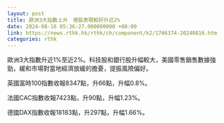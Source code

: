 ```yaml
---
layout: post
title: 歐洲3大指數上升　德股表現較好升近2%
date: 2024-08-16 05:36:27.000000000 +08:00
link: https://news.rthk.hk/rthk/ch/component/k2/1766374-20240816.htm
categories: rthk
---
```


歐洲3大指數升近1%至近2%。科技股和銀行股升幅較大，美國零售銷售數據強勁，緩和市場對當地經濟放緩的擔憂，提振風險偏好。

英國富時100指數收報8347點，升66點，升幅0.8%。

法國CAC指數收報7423點，升90點，升幅1.23%。

德國DAX指數收報18183點，升297點，升幅1.66%。
